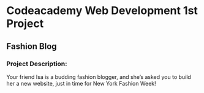 # Codeacademy Web Development 1st Project

## Fashion Blog

### Project Description:
Your friend Isa is a budding fashion blogger, and she’s asked you to build her a new website, just in time for New York Fashion Week!
